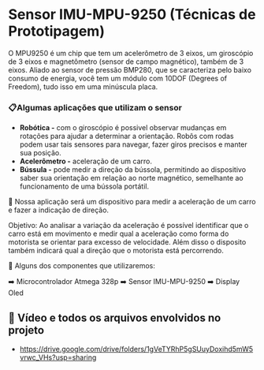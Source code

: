 # Sensor IMU-MPU-9250 (Técnicas de Prototipagem)

O MPU9250 é um chip que tem um acelerômetro de 3 eixos, um giroscópio de 3 eixos e magnetômetro (sensor de campo magnético), também de 3 eixos. Aliado ao sensor de pressão BMP280, que se caracteriza pelo baixo consumo de energia, você tem um módulo com 10DOF (Degrees of Freedom), tudo isso em uma minúscula placa.


### 📋Algumas aplicações que utilizam o sensor

* **Robótica -** com o giroscópio é possivel observar mudanças em rotações para ajudar a determinar a orientação. Robôs com rodas podem usar tais sensores para navegar, fazer giros precisos e manter sua posição.
* **Acelerômetro -** aceleração de um carro.
* **Bússula -** pode medir a direção da bússola, permitindo ao dispositivo saber sua orientação em relação ao norte magnético, semelhante ao funcionamento de uma bússola portátil.

📗 Nossa aplicação será um dispositivo para medir a aceleração de um carro e fazer a indicação de direção.

Objetivo: Ao analisar a variação da aceleração é possível identificar que o carro está em movimento e medir qual a aceleração como forma do motorista se orientar para excesso de velocidade. Além disso o disposito também indicará qual a direção que o motorista está percorrendo.

🧾 Alguns dos componentes que utilizaremos:

  ➡️ Microcontrolador Atmega 328p
  ➡️ Sensor IMU-MPU-9250
  ➡️ Display Oled

## 📌 Vídeo e todos os arquivos envolvidos no projeto
  * https://drive.google.com/drive/folders/1gVeTYRhP5gSUuyDoxihd5mW5vrwc_VHs?usp=sharing
